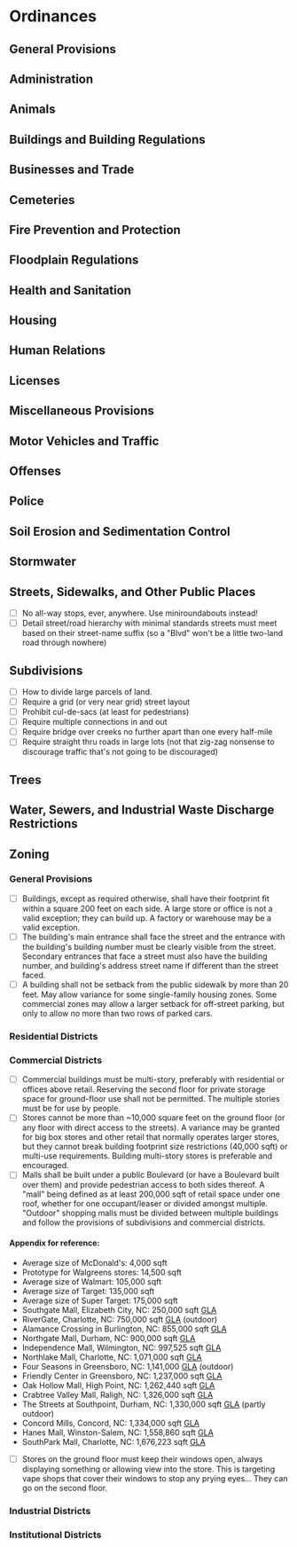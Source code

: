 Ordinances
==========

## General Provisions

## Administration

## Animals

## Buildings and Building Regulations

## Businesses and Trade

## Cemeteries

## Fire Prevention and Protection

## Floodplain Regulations

## Health and Sanitation

## Housing

## Human Relations

## Licenses

## Miscellaneous Provisions

## Motor Vehicles and Traffic

## Offenses

## Police

## Soil Erosion and Sedimentation Control

## Stormwater

Streets, Sidewalks, and Other Public Places
--------

* [ ] No all-way stops, ever, anywhere. Use miniroundabouts instead!
* [ ] Detail street/road hierarchy with minimal standards streets must meet based on their
	street-name suffix (so a "Blvd" won't be a little two-land road through nowhere)

Subdivisions
------------

* [ ] How to divide large parcels of land.
* [ ] Require a grid (or very near grid) street layout
* [ ] Prohibit cul-de-sacs (at least for pedestrians)
* [ ] Require multiple connections in and out
* [ ] Require bridge over creeks no further apart than one every half-mile
* [ ] Require straight thru roads in large lots (not that zig-zag nonsense to discourage traffic
	that's not going to be discouraged)

## Trees

## Water, Sewers, and Industrial Waste Discharge Restrictions

Zoning
------

### General Provisions

* [ ] Buildings, except as required otherwise, shall have their footprint fit within a square
	200 feet on each side. A large store or office is not a valid exception; they can build
	up. A factory or warehouse may be a valid exception.
* [ ] The building's main entrance shall face the street and the entrance with the building's
	building number must be clearly visible from the street. Secondary entrances that face a
	street must also have the building number, and building's address street name if different
	than the street faced.
* [ ] A building shall not be setback from the public sidewalk by more than 20 feet. May allow
	variance for some single-family housing zones. Some commercial zones may allow a larger
	setback for off-street parking, but only to allow no more than two rows of parked cars.

### Residential Districts

### Commercial Districts

* [ ] Commercial buildings must be multi-story, preferably with residential or offices above
	retail. Reserving the second floor for private storage space for ground-floor use shall not
	be permitted. The multiple stories must be for use by people.
* [ ] Stores cannot be more than ~10,000 square feet on the ground floor (or any floor with
	direct access to the streets). A variance may be granted for big box stores and other retail
	that normally operates larger stores, but they cannot break building footprint size
	restrictions (40,000 sqft) or multi-use requirements. Building multi-story stores is
	preferable and encouraged.
* [ ] Malls shall be built under a public Boulevard (or have a Boulevard built over them) and
	provide pedestrian access to both sides thereof. A "mall" being defined as at least
	200,000 sqft of retail space under one roof, whether for one occupant/leaser or divided
	amongst multiple. "Outdoor" shopping malls must be divided between multiple buildings and
	follow the provisions of subdivisions and commercial districts.

#### Appendix for reference:
* Average size of McDonald's: 4,000 sqft
* Prototype for Walgreens stores: 14,500 sqft
* Average size of Walmart: 105,000 sqft
* Average size of Target: 135,000 sqft
* Average size of Super Target: 175,000 sqft
* Southgate Mall, Elizabeth City, NC: 250,000 sqft [GLA]
* RiverGate, Charlotte, NC: 750,000 sqft [GLA] (outdoor)
* Alamance Crossing in Burlington, NC: 855,000 sqft [GLA]
* Northgate Mall, Durham, NC: 900,000 sqft [GLA]
* Independence Mall, Wilmington, NC: 997,525 sqft [GLA]
* Northlake Mall, Charlotte, NC: 1,071,000 sqft [GLA]
* Four Seasons in Greensboro, NC: 1,141,000 [GLA] (outdoor)
* Friendly Center in Greensboro, NC: 1,237,000 sqft [GLA]
* Oak Hollow Mall, High Point, NC: 1,262,440 sqft [GLA]
* Crabtree Valley Mall, Raligh, NC: 1,326,000 sqft [GLA]
* The Streets at Southpoint, Durham, NC: 1,330,000 sqft [GLA] (partly outdoor)
* Concord Mills, Concord, NC: 1,334,000 sqft [GLA]
* Hanes Mall, Winston-Salem, NC: 1,558,860 sqft [GLA]
* SouthPark Mall, Charlotte, NC: 1,676,223 sqft [GLA]

* [ ] Stores on the ground floor must keep their windows open, always displaying
	something or allowing view into the store. This is targeting vape shops that cover
	their windows to stop any prying eyes&hellip; They can go on the second floor.

### Industrial Districts

### Institutional Districts

[gla]: https://en.wikipedia.org/wiki/Floor_area#Gross_leasable_area
